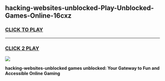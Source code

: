 
## hacking-websites-unblocked-Play-Unblocked-Games-Online-16cxz
<h3>
<a href="https://premium76.site?title=hacking-websites-unblocked&ref=25A">CLICK TO PLAY</a></h3>
<hr>

<h3>
<a href="https://premium76.site?title=hacking-websites-unblocked&ref=25A">CLICK 2 PLAY</a>
  
</h3>

<a href="https://premium76.site?title=hacking-websites-unblocked&ref=25A"><img src="https://clearcache.store/games.png"></a>


**hacking-websites-unblocked games unblocked: Your Gateway to Fun and Accessible Online Gaming**
